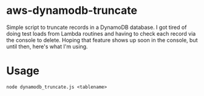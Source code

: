 # aws-dynamodb-truncate
Simple script to truncate records in a DynamoDB database.  I got tired of doing test loads from Lambda routines and having to check each record via the console to delete.  Hoping that feature shows up soon in the console, but until then, here's what I'm using.

# Usage
~~~
node dynamodb_truncate.js <tablename>
~~~

